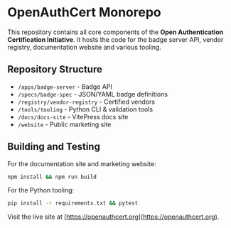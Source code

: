 # OpenAuthCert Monorepo

This repository contains all core components of the **Open Authentication Certification Initiative**. It hosts the code for the badge server API, vendor registry, documentation website and various tooling.

## Repository Structure

- `/apps/badge-server` - Badge API
- `/specs/badge-spec` - JSON/YAML badge definitions
- `/registry/vendor-registry` - Certified vendors
- `/tools/tooling` - Python CLI & validation tools
- `/docs/docs-site` - VitePress docs site
- `/website` - Public marketing site

## Building and Testing

For the documentation site and marketing website:

```bash
npm install && npm run build
```

For the Python tooling:

```bash
pip install -r requirements.txt && pytest
```

Visit the live site at [https://openauthcert.org](https://openauthcert.org).
